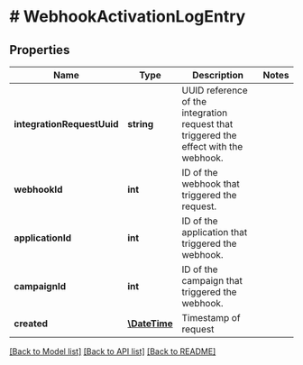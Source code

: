 # # WebhookActivationLogEntry

## Properties

Name | Type | Description | Notes
------------ | ------------- | ------------- | -------------
**integrationRequestUuid** | **string** | UUID reference of the integration request that triggered the effect with the webhook. | 
**webhookId** | **int** | ID of the webhook that triggered the request. | 
**applicationId** | **int** | ID of the application that triggered the webhook. | 
**campaignId** | **int** | ID of the campaign that triggered the webhook. | 
**created** | [**\DateTime**](\DateTime.md) | Timestamp of request | 

[[Back to Model list]](../../README.md#documentation-for-models) [[Back to API list]](../../README.md#documentation-for-api-endpoints) [[Back to README]](../../README.md)


